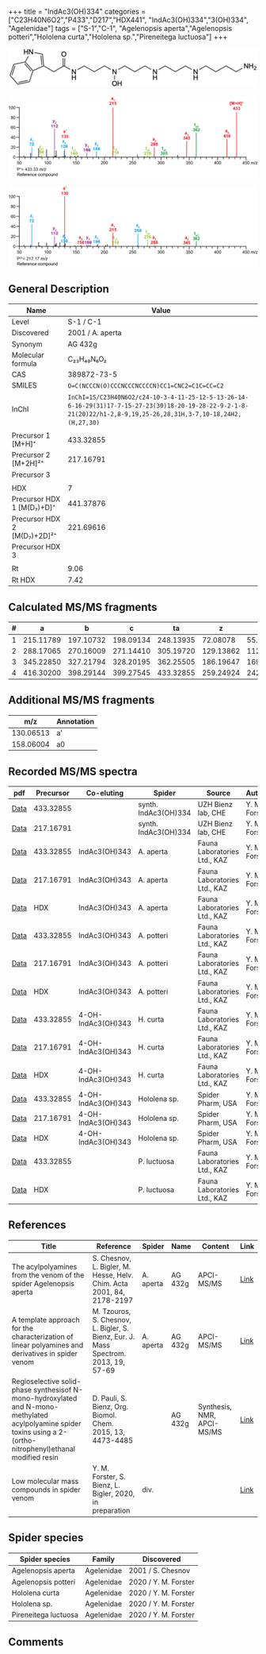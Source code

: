 +++
title = "IndAc3(OH)334"
categories = ["C23H40N6O2","P433","D217","HDX441",
"IndAc3(OH)334","3(OH)334",
"Agelenidae"]
tags = ["S-1","C-1",
"Agelenopsis aperta","Agelenopsis potteri","Hololena curta","Hololena sp.","Pireneitega luctuosa"]
+++

![](/img/IndAc3(OH)334.png)

![](/img_MSMS/433_IndAc3(OH)334.png?classes=border)

![](/img_MSMS/433_IndAc3(OH)334_2.png?classes=border)

## General Description

| Name                        | Value            |
|-----------------------------|------------------|
| Level                       | S-1 / C-1                |
| Discovered                  | 2001 / A. aperta |
| Synonym                     | AG 432g          |
| Molecular formula           | C₂₃H₄₀N₆O₂       |
| CAS                         | 389872-73-5      |
| SMILES | `O=C(NCCCN(O)CCCNCCCNCCCCN)CC1=CNC2=C1C=CC=C2`  |
| InChI  | `InChI=1S/C23H40N6O2/c24-10-3-4-11-25-12-5-13-26-14-6-16-29(31)17-7-15-27-23(30)18-20-19-28-22-9-2-1-8-21(20)22/h1-2,8-9,19,25-26,28,31H,3-7,10-18,24H2,(H,27,30)`  |
|                             |                  |
| Precursor 1 [M+H]⁺          | 433.32855        |
| Precursor 2 [M+2H]²⁺        | 217.16791        |
| Precursor 3                 |                  |
|                             |                  |
| HDX                         | 7                |
| Precursor HDX 1 [M(D₇)+D]⁺   | 441.37876        |
| Precursor HDX 2 [M(D₇)+2D]²⁺ | 221.69616        |
| Precursor HDX 3             |                  |
|                             |                  |
| Rt                          | 9.06             |
| Rt HDX                      | 7.42             |

## Calculated MS/MS fragments

| # | a         | b         | c         | ta        | z         | y         | tz        |
|---|-----------|-----------|-----------|-----------|-----------|-----------|-----------|
| 1 | 215.11789 | 197.10732 | 198.09134 | 248.13935 | 72.08078 | 55.05423 | 89.10732 |
| 2 | 288.17065 | 270.16009 | 271.14410 | 305.19720 | 129.13862 | 112.11208 | 146.16517 |
| 3 | 345.22850 | 327.21794 | 328.20195 | 362.25505 | 186.19647 | 169.16993 | 219.21794 |
| 4 | 416.30200 | 398.29144 | 399.27545 | 433.32855 | 259.24924 | 242.22269 | 276.27579 |

## Additional MS/MS fragments

| m/z       | Annotation |
|-----------|------------|
| 130.06513 | a'         |
| 158.06004 | a0         |

## Recorded MS/MS spectra

| pdf                                                              | Precursor | Co-eluting    | Spider               | Source                       | Author        |
|------------------------------------------------------------------|-----------|---------------|----------------------|------------------------------|---------------|
| [Data](/pdf/433_IndAc3(OH)334_9-06.pdf)                          | 433.32855 |               | synth. IndAc3(OH)334 | UZH Bienz lab, CHE           | Y. M. Forster |
| [Data](/pdf/433_IndAc3(OH)334_9-06_2.pdf)                        | 217.16791 |               | synth. IndAc3(OH)334 | UZH Bienz lab, CHE           | Y. M. Forster |
| [Data](/pdf/A-aperta/433_IndAc3(OH)334_IndAc3(OH)343_Aa.pdf)     | 433.32855 | IndAc3(OH)343 | A. aperta            | Fauna Laboratories Ltd., KAZ | Y. M. Forster |
| [Data](/pdf/A-aperta/433_IndAc3(OH)334_IndAc3(OH)343_Aa_2.pdf)   | 217.16791 | IndAc3(OH)343 | A. aperta            | Fauna Laboratories Ltd., KAZ | Y. M. Forster |
| [Data](/pdf/A-aperta/433_IndAc3(OH)334_IndAc3(OH)343_Aa_HDX.pdf) | HDX       | IndAc3(OH)343 | A. aperta            | Fauna Laboratories Ltd., KAZ | Y. M. Forster |
| [Data](/pdf/A-potteri/433_IndAc3(OH)334_IndAc3(OH)343_Ap.pdf) | 433.32855 | IndAc3(OH)343          | A. potteri | Fauna Laboratories Ltd., KAZ | Y. M. Forster |
| [Data](/pdf/A-potteri/433_IndAc3(OH)334_IndAc3(OH)343_Ap_2.pdf) | 217.16791 | IndAc3(OH)343          | A. potteri | Fauna Laboratories Ltd., KAZ | Y. M. Forster |
| [Data](/pdf/A-potteri/433_IndAc3(OH)334_IndAc3(OH)343_Ap_HDX.pdf) | HDX | IndAc3(OH)343          | A. potteri | Fauna Laboratories Ltd., KAZ | Y. M. Forster |
| [Data](/pdf/H-curta/433_IndAc3(OH)334_IndAc3(OH)343_Hc.pdf) | 433.32855 | 4-OH-IndAc3(OH)343          | H. curta | Fauna Laboratories Ltd., KAZ | Y. M. Forster |
| [Data](/pdf/H-curta/433_IndAc3(OH)334_IndAc3(OH)343_Hc_2.pdf) | 217.16791 | 4-OH-IndAc3(OH)343          | H. curta | Fauna Laboratories Ltd., KAZ | Y. M. Forster |
| [Data](/pdf/H-curta/433_IndAc3(OH)334_IndAc3(OH)343_Hc_HDX.pdf) | HDX | 4-OH-IndAc3(OH)343          | H. curta | Fauna Laboratories Ltd., KAZ | Y. M. Forster |
| [Data](/pdf/Hololena-sp/433_IndAc3(OH)334_IndAc3(OH)343_Ho-sp.pdf) | 433.32855 | 4-OH-IndAc3(OH)343          | Hololena sp. | Spider Pharm, USA | Y. M. Forster |
| [Data](/pdf/Hololena-sp/433_IndAc3(OH)334_IndAc3(OH)343_Ho-sp_2.pdf) | 217.16791 | 4-OH-IndAc3(OH)343          | Hololena sp. | Spider Pharm, USA | Y. M. Forster |
| [Data](/pdf/Hololena-sp/433_IndAc3(OH)334_IndAc3(OH)343_Ho-sp_HDX.pdf) | HDX | 4-OH-IndAc3(OH)343          | Hololena sp. | Spider Pharm, USA | Y. M. Forster |
| [Data](/pdf/P-luctuosa/433_IndAc3(OH)334_Pl.pdf) | 433.32855 |           | P. luctuosa | Fauna Laboratories Ltd., KAZ | Y. M. Forster |
| [Data](/pdf/P-luctuosa/433_IndAc3(OH)334_Pl_HDX.pdf) | HDX |           | P. luctuosa | Fauna Laboratories Ltd., KAZ | Y. M. Forster |

## References

| Title                                                                                                                                                            | Reference                                                                           | Spider    | Name    | Content                    | Link                                                                                                                          |
|------------------------------------------------------------------------------------------------------------------------------------------------------------------|-------------------------------------------------------------------------------------|-----------|---------|----------------------------|-------------------------------------------------------------------------------------------------------------------------------|
| The acylpolyamines from the venom of the spider Agelenopsis aperta                                                                                               | S. Chesnov, L. Bigler, M. Hesse, Helv. Chim. Acta 2001, 84, 2178-2197               | A. aperta | AG 432g | APCI-MS/MS                 | [Link](https://onlinelibrary.wiley.com/doi/abs/10.1002/1522-2675%2820010815%2984%3A8%3C2178%3A%3AAID-HLCA2178%3E3.0.CO%3B2-N) |
| A template approach for the characterization of linear polyamines and derivatives in spider venom                                                                | M. Tzouros, S. Chesnov, L. Bigler, S. Bienz, Eur. J. Mass Spectrom. 2013, 19, 57-69 | A. aperta | AG 432g | APCI-MS/MS                 | [Link](https://journals.sagepub.com/doi/10.1255/ejms.1213)                                                                    |
| Regioselective solid-phase synthesisof N-mono-hydroxylated and N-mono-methylated acylpolyamine spider toxins using a 2-(ortho-nitrophenyl)ethanal modified resin | D. Pauli, S. Bienz, Org. Biomol. Chem. 2015, 13, 4473-4485                          |           | AG 432g | Synthesis, NMR, APCI-MS/MS | [Link](https://pubs.rsc.org/en/Content/ArticleLanding/2015/OB/C5OB00108K#!divAbstract)                                        |
| Low molecular mass compounds in spider venom      | Y. M. Forster, S. Bienz, L. Bigler, 2020, in preparation          | div.       |   |   | [Link](unknown) |

## Spider species

| Spider species     | Family     | Discovered        |
|--------------------|------------|-------------------|
| Agelenopsis aperta | Agelenidae | 2001 / S. Chesnov |
| Agelenopsis potteri | Agelenidae | 2020 / Y. M. Forster |
| Hololena curta | Agelenidae | 2020 / Y. M. Forster |
| Hololena sp. | Agelenidae | 2020 / Y. M. Forster |
| Pireneitega luctuosa | Agelenidae | 2020 / Y. M. Forster |

## Comments